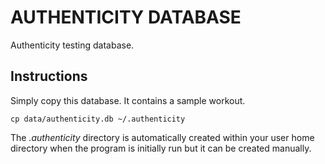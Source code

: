 # AUTHENTICITY DATABASE

Authenticity testing database.

## Instructions

Simply copy this database. It contains a sample workout.

```
cp data/authenticity.db ~/.authenticity
```

The *.authenticity* directory is automatically created within your user home directory when the program is initially run but it can be created manually.

